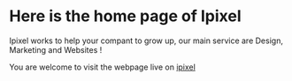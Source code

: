 # Here is the home page of Ipixel


Ipixel works to help your compant to grow up, our main service are Design, Marketing and Websites !

You are welcome to visit the webpage live on [ipixel](https://www.ipixel.nu)
